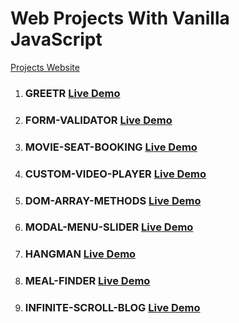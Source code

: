 # Web Projects With Vanilla JavaScript

[Projects Website](https://nasiriqbaluk.github.io/JS-Projects)

1. ### GREETR [Live Demo](https://nasiriqbaluk.github.io/JS-Projects/GREETR/)

1. ### FORM-VALIDATOR [Live Demo](https://nasiriqbaluk.github.io/JS-Projects/FORM-VALIDATOR/)

1. ### MOVIE-SEAT-BOOKING [Live Demo](https://nasiriqbaluk.github.io/JS-Projects/MOVIE-SEAT-BOOKING/)

1. ### CUSTOM-VIDEO-PLAYER [Live Demo](https://nasiriqbaluk.github.io/JS-Projects/CUSTOM-VIDEO-PLAYER/)

1. ### DOM-ARRAY-METHODS [Live Demo](https://nasiriqbaluk.github.io/JS-Projects/DOM-ARRAY-METHODS/)

1. ### MODAL-MENU-SLIDER [Live Demo](https://nasiriqbaluk.github.io/JS-Projects/MODAL-MENU-SLIDER/)

1. ### HANGMAN [Live Demo](https://nasiriqbaluk.github.io/JS-Projects/HANGMAN/)

1. ### MEAL-FINDER [Live Demo](https://nasiriqbaluk.github.io/JS-Projects/MEAL-FINDER/)

1. ### INFINITE-SCROLL-BLOG [Live Demo](https://nasiriqbaluk.github.io/JS-Projects/INFINITE-SCROLL-BLOG/)
